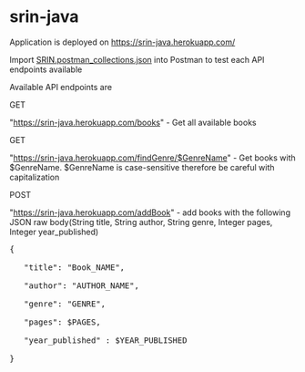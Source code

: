 # srin-java

Application is deployed on https://srin-java.herokuapp.com/

Import [SRIN.postman_collections.json](https://github.com/Marvinwidjaja/srin-java/blob/master/SRIN.postman_collection.json) into Postman to test each API endpoints available


Available API endpoints are 


GET

"https://srin-java.herokuapp.com/books" - Get all available books

GET 

"https://srin-java.herokuapp.com/findGenre/$GenreName" - Get books with $GenreName. $GenreName is case-sensitive therefore be careful with capitalization

POST

"https://srin-java.herokuapp.com/addBook" - add books with the following JSON raw body(String title, String author, String genre, Integer pages, Integer year_published)
<pre>
{</br>
   "title": "Book_NAME",</br>
   "author": "AUTHOR_NAME",</br>
   "genre": "GENRE", </br>
   "pages": $PAGES,</br>
   "year_published" : $YEAR_PUBLISHED</br>
}
</pre>
